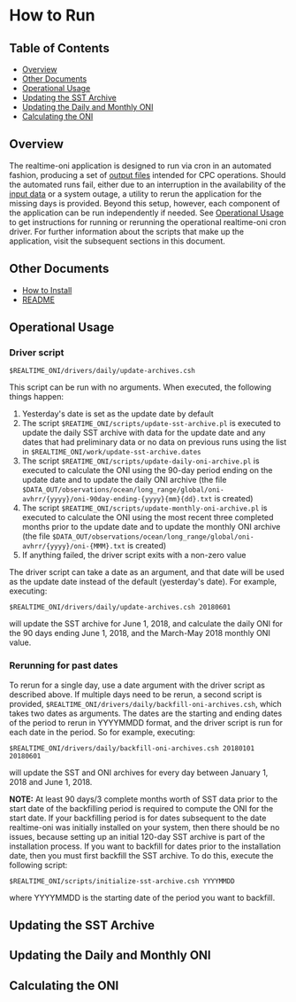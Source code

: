 How to Run
===============

Table of Contents
---------------

- [Overview](#overview)
- [Other Documents](#other-documents)
- [Operational Usage](#operational-usage)
- [Updating the SST Archive](#updating-the-sst-archive)
- [Updating the Daily and Monthly ONI](#updating-the-daily-and-monthly-oni)
- [Calculating the ONI](#calculating-the-oni)

Overview
---------------

The realtime-oni application is designed to run via cron in an automated fashion, producing a set of [output files](../README.md#output-data) intended for CPC operations. Should the automated runs fail, either due to an interruption in the availability of the [input data](../README.md#input-data) or a system outage, a utility to rerun the application for the missing days is provided. Beyond this setup, however, each component of the application can be run independently if needed. See [Operational Usage](#operational-usage) to get instructions for running or rerunning the operational realtime-oni cron driver. For further information about the scripts that make up the application, visit the subsequent sections in this document.

Other Documents
---------------

- [How to Install](HOW-TO-INSTALL.md)
- [README](../README.md)

Operational Usage
---------------

### Driver script

`$REALTIME_ONI/drivers/daily/update-archives.csh`

This script can be run with no arguments. When executed, the following things happen:

1. Yesterday's date is set as the update date by default
2. The script `$REATIME_ONI/scripts/update-sst-archive.pl` is executed to update the daily SST archive with data for the update date and any dates that had preliminary data or no data on previous runs using the list in `$REALTIME_ONI/work/update-sst-archive.dates`
3. The script `$REATIME_ONI/scripts/update-daily-oni-archive.pl` is executed to calculate the ONI using the 90-day period ending on the update date and to update the daily ONI archive (the file `$DATA_OUT/observations/ocean/long_range/global/oni-avhrr/{yyyy}/oni-90day-ending-{yyyy}{mm}{dd}.txt` is created)
4. The script `$REATIME_ONI/scripts/update-monthly-oni-archive.pl` is executed to calculate the ONI using the most recent three completed months prior to the update date and to update the monthly ONI archive (the file `$DATA_OUT/observations/ocean/long_range/global/oni-avhrr/{yyyy}/oni-{MMM}.txt` is created)
5. If anything failed, the driver script exits with a non-zero value

The driver script can take a date as an argument, and that date will be used as the update date instead of the default (yesterday's date). For example, executing:

`$REALTIME_ONI/drivers/daily/update-archives.csh 20180601`

will update the SST archive for June 1, 2018, and calculate the daily ONI for the 90 days ending June 1, 2018, and the March-May 2018 monthly ONI value.

### Rerunning for past dates

To rerun for a single day, use a date argument with the driver script as described above. If multiple days need to be rerun, a second script is provided, `$REALTIME_ONI/drivers/daily/backfill-oni-archives.csh`, which takes two dates as arguments. The dates are the starting and ending dates of the period to rerun in YYYYMMDD format, and the driver script is run for each date in the period. So for example, executing:

`$REALTIME_ONI/drivers/daily/backfill-oni-archives.csh 20180101 20180601`

will update the SST and ONI archives for every day between January 1, 2018 and June 1, 2018.

**NOTE:** At least 90 days/3 complete months worth of SST data prior to the start date of the backfilling period is required to compute the ONI for the start date. If your backfilling period is for dates subsequent to the date realtime-oni was initially installed on your system, then there should be no issues, because setting up an initial 120-day SST archive is part of the installation process. If you want to backfill for dates prior to the installation date, then you must first backfill the SST archive. To do this, execute the following script:

`$REALTIME_ONI/scripts/initialize-sst-archive.csh YYYYMMDD`

where YYYYMMDD is the starting date of the period you want to backfill.

Updating the SST Archive
---------------

Updating the Daily and Monthly ONI
---------------

Calculating the ONI
---------------
